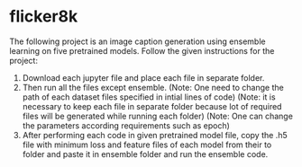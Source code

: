 # flicker8k
The following project is an image caption generation using ensemble learning on five pretrained models. Follow the given instructions for the project:
1. Download each jupyter file and place each file in separate folder.
2. Then run all the files except ensemble.
(Note: One need to change the path of each dataset files specified in intial lines of code)
(Note: it is necessary to keep each file in separate folder because lot of required files will be generated while running each folder)
(Note: One can change the parameters according requirements such as epoch)
3. After performing each code in given pretrained model file, copy the .h5 file with minimum loss and feature files of each model from their to folder and paste it in ensemble folder and run the ensemble code.
